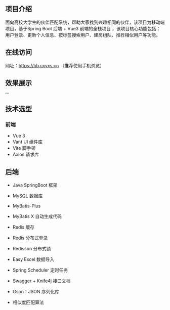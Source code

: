 ## 项目介绍

面向高校大学生的伙伴匹配系统，帮助大家找到兴趣相同的伙伴，该项目为移动端项目，基于Spring Boot  后端 + Vue3 前端的全栈项目 ，该项目核心功能包括：用户登录、更新个人信息、按标签搜索用户、建房组队、推荐相似用户等功能。

## 在线访问

网址：https://hb.cxyxs.cn （推荐使用手机浏览）

## 效果展示

<img src="https://gitee.com/cxyxscn/notes/raw/master/images/Screenshot_2024-05-25-15-32-50-891_com.android.br.jpg" alt="首页" style="zoom:25%;" />

## 技术选型

### 前端

- Vue 3
- Vant UI 组件库
- Vite 脚手架
- Axios 请求库

## 后端

- Java SpringBoot 框架

- MySQL 数据库

- MyBatis-Plus

- MyBatis X 自动生成代码

- Redis 缓存

- Redis 分布式登录

- Redisson 分布式锁

- Easy Excel 数据导入

- Spring Scheduler 定时任务

- Swagger + Knife4j 接口文档

- Gson：JSON 序列化库

- 相似度匹配算法


